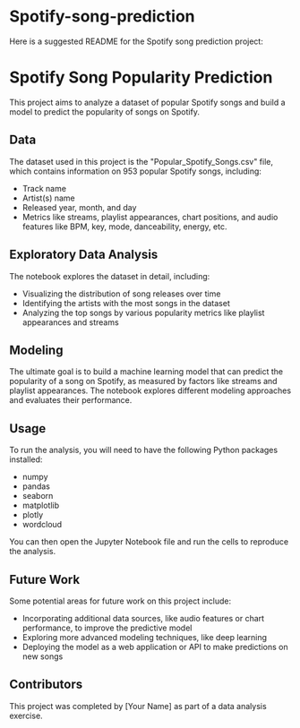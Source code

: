 # Spotify-song-prediction
Here is a suggested README for the Spotify song prediction project:

# Spotify Song Popularity Prediction

This project aims to analyze a dataset of popular Spotify songs and build a model to predict the popularity of songs on Spotify.

## Data

The dataset used in this project is the "Popular_Spotify_Songs.csv" file, which contains information on 953 popular Spotify songs, including:

- Track name
- Artist(s) name
- Released year, month, and day
- Metrics like streams, playlist appearances, chart positions, and audio features like BPM, key, mode, danceability, energy, etc.

## Exploratory Data Analysis

The notebook explores the dataset in detail, including:

- Visualizing the distribution of song releases over time
- Identifying the artists with the most songs in the dataset
- Analyzing the top songs by various popularity metrics like playlist appearances and streams

## Modeling

The ultimate goal is to build a machine learning model that can predict the popularity of a song on Spotify, as measured by factors like streams and playlist appearances. The notebook explores different modeling approaches and evaluates their performance.

## Usage

To run the analysis, you will need to have the following Python packages installed:

- numpy
- pandas 
- seaborn
- matplotlib
- plotly
- wordcloud

You can then open the Jupyter Notebook file and run the cells to reproduce the analysis.

## Future Work

Some potential areas for future work on this project include:

- Incorporating additional data sources, like audio features or chart performance, to improve the predictive model
- Exploring more advanced modeling techniques, like deep learning
- Deploying the model as a web application or API to make predictions on new songs

## Contributors

This project was completed by [Your Name] as part of a data analysis exercise.
